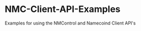 NMC-Client-API-Examples
=======================

Examples for using the NMControl and Namecoind Client API's
